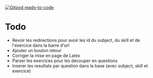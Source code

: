 [![Gitpod ready-to-code](https://img.shields.io/badge/Gitpod-ready--to--code-blue?logo=gitpod&style=for-the-badge)](https://gitpod.io/#https://github.com/moktarace/galileo-front)


# Todo

- Revoir les redirections pour avoir les id du subject, du skill et de l'exercice dans la barre d'url
- Ajouter un bouton retour
- Corriger la mise en page de Latex
- Parser les exercices pour les decouper en questions
- Inserer les resultats par question dans la base (avec subject, skill et exercice)